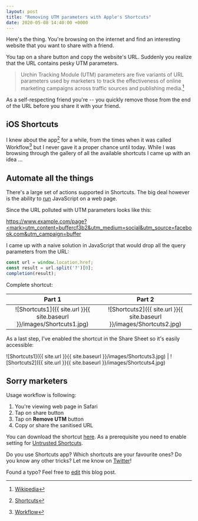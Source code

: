 ```yaml
---
layout: post
title: "Removing UTM parameters with Apple's Shortcuts"
date: 2020-05-08 14:40:00 +0000
---
```


Here's the thing. You're browsing on the internet and find an interesting website that you want to share with a friend.

You tap on a share button and copy the website's URL. Suddenly you realize that the URL contains pesky UTM parameters.

> Urchin Tracking Module (UTM) parameters are five variants of URL parameters used by marketers to track the effectiveness of online marketing campaigns across traffic sources and publishing media.[^1]

As a self-respecting friend you're -- you quickly remove those from the end of the URL before you share it with your friend.

## iOS Shortcuts

I knew about the app[^2] for a while, from the times when it was called Workflow[^3] but I never gave it a proper chance until today. While I was browsing through the gallery of all the available shortcuts I came up with an idea ...

## Automate all the things

There's a large set of actions supported in Shortcuts. The big deal however is the ability to [run](https://support.apple.com/en-gb/guide/shortcuts/apd218e2187d/ios) JavaScript on a web page.


Since the URL polluted with UTM parameters looks like this:

https://www.example.com/page?<mark>utm_content=buffercf3b2&utm_medium=social&utm_source=facebook.com&utm_campaign=buffer</mark>

I came up with a naive solution in JavaScript that would drop all the query parameters from the URL:

```javascript
const url = window.location.href;
const result = url.split('?')[0];
completion(result);
```

Complete shortcut:

Part 1             |  Part 2
:-------------------------:|:-------------------------:
![Shortcuts1]({{ site.url }}{{ site.baseurl }}/images/Shortcuts1.jpg)  |  ![Shortcuts2]({{ site.url }}{{ site.baseurl }}/images/Shortcuts2.jpg)

As a last step, I've enabled the shortcut in the Share Sheet so it's easily accessible:

![Shortcuts1]({{ site.url }}{{ site.baseurl }}/images/Shortcuts3.jpg)  |  ![Shortcuts2]({{ site.url }}{{ site.baseurl }}/images/Shortcuts4.jpg)

## Sorry marketers

Usage workflow is following:

1. You're viewing web page in Safari
2. Tap on share button
3. Tap on **Remove UTM** button
4. Copy or share the sanitised URL

You can download the shortcut [here](https://www.icloud.com/shortcuts/97544ab172b54c9bb2619c5dd19c8b3f). As a prerequisite you need to enable setting for [Untrusted Shortcuts](https://support.apple.com/en-hk/HT210628).

Do you use Shortcuts app? Which shortcuts are your favourite ones? Do you know any other tricks? Let me know on [Twitter](https://twitter.com/lukabratos/status/1258819152095195141)!

Found a typo? Feel free to [edit](https://github.com/lukabratos/lukabratos.github.io/edit/master/_posts/2020-05-08-removing-utm-parameters-with-apples-shortcuts.md) this blog post.

[^1]: [Wikipedia](https://en.wikipedia.org/wiki/UTM_parameters)
[^2]: [Shortcuts](https://apps.apple.com/us/app/shortcuts/id915249334)
[^3]: [Workflow](http://workflow.is/)
